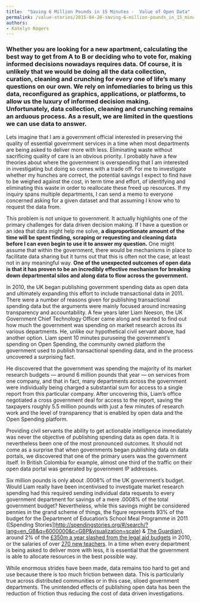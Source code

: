 ```yaml
---
title:  "Saving 6 Million Pounds in 15 Minutes -  Value of Open Data"
permalink: /value-stories/2015-04-26-saving-6-million-pounds_in_15_minutes/
authors: 
- Katelyn Rogers
---
```


### Whether you are looking for a new apartment, calculating the best way to get from A to B or deciding who to vote for, making informed decisions nowadays requires data.  Of course, it is unlikely that we would be doing all the data collection, curation, cleaning and crunching for every one of life’s many questions on our own. We rely on infomediaries to bring us this data, reconfigured as graphics, applications, or platforms, to allow us the luxury of informed decision making. Unfortunately,  data collection,  cleaning and crunching remains an arduous process. As a result, we are limited in the questions we can use data to answer. 

Lets imagine that I am a government official interested in preserving the quality of essential government services in a time when most departments are being asked to deliver more with less. Eliminating waste without sacrificing quality of care is an obvious priority. I probably have a few theories about where the government is overspending that I am interested in investigating but doing so comes with a trade off. For me to investigate whether my hunches are correct, the potential savings I expect to find have to be weighed against the cost, in term time and effort, of identifying and eliminating this waste in order to reallocate these freed up resources.  If my inquiry spans multiple departments, I can send a memo to everyone concerned asking for a given dataset and that assuming I know who to request the data from. 

This problem is not unique to government. It actually highlights one of the primary challenges for data driven decision making. If I have a question or an idea that data might help me solve, __a disproportionate amount of the time will be spent finding, scraping or requesting and cleaning data before I can even begin to use it to answer my question.__ One might assume that within the government, there would be mechanisms in place to facilitate data sharing but it turns out that this is often not the case, at least not in any meaningful way.  __One of the unexpected outcomes of open data is that it has proven to be an incredibly effective mechanism for breaking down departmental silos and along data to flow across the government.__ 

In 2010, the UK began publishing government spending data as open data and ultimately expanding this effort to include transactional data in 2011. There were a number of reasons given for publishing transactional spending data but the arguments were mainly focused around increasing transparency and accountability. A few years later Liam Neeson, the UK Government Chief Technology Officer came along and wanted to find out how much the government was spending on market research across its various departments. He, unlike our hypothetical civil servant above, had another option. Liam spent 10 minutes puruseing the government’s spending on Open Spending, the community owned platform the government used to publish transactional spending data, and in the process uncovered a surprising fact. 


He discovered that the government was spending the majority of its market research budgets — around 6 million pounds that year — on services from one company, and that in fact, many departments across the government were individually being charged a substantial sum for access to a single report from this particular company. After uncovering this, Liam’s office negotiated a cross government deal for access to the report, saving the taxpayers roughly 5.5 million pounds with just a few minutes of research work and the level of transparency that is enabled by open data and the Open Spending platform.

Providing civil servants the ability to get actionable intelligence immediately was never the objective of publishing spending data as open data. It is nevertheless been one of the most pronounced outcomes. It should not come as a surprise that when  governments began publishing data on data portals, we discovered that one of the primary users was the government itself. In British Colombia for example, almost one third of the traffic on their open data portal was generated by government IP addresses. 

Six million pounds is only about .0008% of the UK government’s budget. Would Liam really have been incentivised to investigate market research spending had this required sending individual data requests to every government department for savings of a mere .0008% of the total government budget?  Nevertheless, while this savings might be considered pennies in the grand scheme of things, the figure represents 93% of the budget for the Department of Education’s School Meal Programme in 2011 ([Spending Stories])http://spendingstories.org/#/search/?lang=en_GB&q=6000000&c=GBP&visualization=scale) & [The Guardian](http://www.theguardian.com/news/datablog/2011/oct/26/government-spending-department-2010-11)), around 2% of the [£350m a year slashed from the legal aid budgets](http://www.theguardian.com/law/2010/nov/15/legail-aid-clarke-spending-cuts) in 2010, or the salaries of  over [270 new teachers](http://www.education.gov.uk/get-into-teaching/about-teaching/salary). In a time when every department is being asked to deliver more with less, it is essential that the government is able to allocate resources in the best possible way. 

While enormous strides have been made, data remains too hard to get and use because there is too much friction between data. This is particularly true across distributed communities or in this case, siloed government departments. The unintended effects of publishing open data has been the reduction of friction thus reducing the cost of data driven investigations.  
